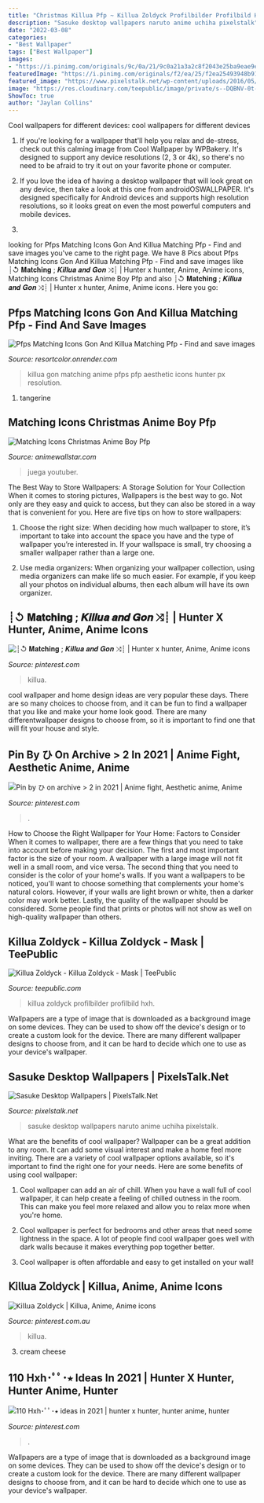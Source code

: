 ```yaml
---
title: "Christmas Killua Pfp ~ Killua Zoldyck Profilbilder Profilbild Hxh"
description: "Sasuke desktop wallpapers naruto anime uchiha pixelstalk"
date: "2022-03-08"
categories:
- "Best Wallpaper"
tags: ["Best Wallpaper"]
images:
- "https://i.pinimg.com/originals/9c/0a/21/9c0a21a3a2c8f2043e25ba9eae9eb06c.jpg"
featuredImage: "https://i.pinimg.com/originals/f2/ea/25/f2ea25493948b913bcd6bd9c671f0176.png"
featured_image: "https://www.pixelstalk.net/wp-content/uploads/2016/05/Anime-naruto-sasuke-uchiha-1920x1080.jpg"
image: "https://res.cloudinary.com/teepublic/image/private/s--DQBNV-0t--/t_Preview/b_rgb:191919,c_lpad,f_jpg,h_630,q_90,w_1200/v1599457045/production/designs/13775252_0.jpg"
ShowToc: true
author: "Jaylan Collins"
---
```



Cool wallpapers for different devices:
cool wallpapers for different devices 

1. If you're looking for a wallpaper that'll help you relax and de-stress, check out this calming image from Cool Wallpaper by WPBakery. It's designed to support any device resolutions (2, 3 or 4k), so there's no need to be afraid to try it out on your favorite phone or computer.

2. If you love the idea of having a desktop wallpaper that will look great on any device, then take a look at this one from androidOSWALLPAPER. It's designed specifically for Android devices and supports high resolution resolutions, so it looks great on even the most powerful computers and mobile devices.

3.

	

		
looking for Pfps Matching Icons Gon And Killua Matching Pfp - Find and save images you've came to the right page. We have 8 Pics about Pfps Matching Icons Gon And Killua Matching Pfp - Find and save images like ┊↺ 𝐌𝐚𝐭𝐜𝐡𝐢𝐧𝐠 ; 𝑲𝒊𝒍𝒍𝒖𝒂 𝒂𝒏𝒅 𝑮𝒐𝒏 ⤨┊ | Hunter x hunter, Anime, Anime icons, Matching Icons Christmas Anime Boy Pfp and also ┊↺ 𝐌𝐚𝐭𝐜𝐡𝐢𝐧𝐠 ; 𝑲𝒊𝒍𝒍𝒖𝒂 𝒂𝒏𝒅 𝑮𝒐𝒏 ⤨┊ | Hunter x hunter, Anime, Anime icons. Here you go:
		
    
## Pfps Matching Icons Gon And Killua Matching Pfp - Find And Save Images

<img loading=lazy src="https://i.pinimg.com/originals/9c/0a/21/9c0a21a3a2c8f2043e25ba9eae9eb06c.jpg" onerror="this.onerror=null;this.src='https://tse2.mm.bing.net/th?id=OIP.tM_CkuBWEzL4X9JtN-wQFgHaHa&amp;pid=15.1';" alt="Pfps Matching Icons Gon And Killua Matching Pfp - Find and save images">

_Source: resortcolor.onrender.com_

>killua gon matching anime pfps pfp aesthetic icons hunter px resolution. 

	

1. tangerine 

    
## Matching Icons Christmas Anime Boy Pfp

<img loading=lazy src="https://i.pinimg.com/originals/f2/ea/25/f2ea25493948b913bcd6bd9c671f0176.png" onerror="this.onerror=null;this.src='https://tse3.mm.bing.net/th?id=OIP.8U578OxuiSkIYMONRQkXegHaHa&amp;pid=15.1';" alt="Matching Icons Christmas Anime Boy Pfp">

_Source: animewallstar.com_

>juega youtuber. 

	

The Best Way to Store Wallpapers: A Storage Solution for Your Collection
When it comes to storing pictures, Wallpapers is the best way to go. Not only are they easy and quick to access, but they can also be stored in a way that is convenient for you. Here are five tips on how to store wallpapers:
1) Choose the right size: When deciding how much wallpaper to store, it’s important to take into account the space you have and the type of wallpaper you’re interested in. If your wallspace is small, try choosing a smaller wallpaper rather than a large one.

2) Use media organizers: When organizing your wallpaper collection, using media organizers can make life so much easier. For example, if you keep all your photos on individual albums, then each album will have its own organizer.

    
## ┊↺ 𝐌𝐚𝐭𝐜𝐡𝐢𝐧𝐠 ; 𝑲𝒊𝒍𝒍𝒖𝒂 𝒂𝒏𝒅 𝑮𝒐𝒏 ⤨┊ | Hunter X Hunter, Anime, Anime Icons

<img loading=lazy src="https://i.pinimg.com/originals/0d/96/11/0d96114052a37316dd21cf70dd7ed1b3.jpg" onerror="this.onerror=null;this.src='https://tse2.mm.bing.net/th?id=OIP.7Tbcngxm0j9cmKfsORqOKwHaHa&amp;pid=15.1';" alt="┊↺ 𝐌𝐚𝐭𝐜𝐡𝐢𝐧𝐠 ; 𝑲𝒊𝒍𝒍𝒖𝒂 𝒂𝒏𝒅 𝑮𝒐𝒏 ⤨┊ | Hunter x hunter, Anime, Anime icons">

_Source: pinterest.com_

>killua. 

	

cool wallpaper and home design ideas are very popular these days. There are so many choices to choose from, and it can be fun to find a wallpaper that you like and make your home look good. There are many differentwallpaper designs to choose from, so it is important to find one that will fit your house and style.

    
## Pin By ひ On Archive &gt; 2 In 2021 | Anime Fight, Aesthetic Anime, Anime

<img loading=lazy src="https://i.pinimg.com/736x/d3/29/ec/d329ec47586f2f7bc81f2b719e95569f.jpg" onerror="this.onerror=null;this.src='https://tse2.mm.bing.net/th?id=OIP.BrWwIirmOJ3YRwFTNtTh1QHaHX&amp;pid=15.1';" alt="Pin by ひ on archive &gt; 2 in 2021 | Anime fight, Aesthetic anime, Anime">

_Source: pinterest.com_

>. 

	

How to Choose the Right Wallpaper for Your Home: Factors to Consider
When it comes to wallpaper, there are a few things that you need to take into account before making your decision. The first and most important factor is the size of your room. A wallpaper with a large image will not fit well in a small room, and vice versa. 
The second thing that you need to consider is the color of your home's walls. If you want a wallpapers to be noticed, you'll want to choose something that complements your home's natural colors. However, if your walls are light brown or white, then a darker color may work better. 
Lastly, the quality of the wallpaper should be considered. Some people find that prints or photos will not show as well on high-quality wallpaper than others.

    
## Killua Zoldyck - Killua Zoldyck - Mask | TeePublic

<img loading=lazy src="https://res.cloudinary.com/teepublic/image/private/s--DQBNV-0t--/t_Preview/b_rgb:191919,c_lpad,f_jpg,h_630,q_90,w_1200/v1599457045/production/designs/13775252_0.jpg" onerror="this.onerror=null;this.src='https://tse4.mm.bing.net/th?id=OIP.D6ERyUBbXvwqj2RkFVfIgAHaD4&amp;pid=15.1';" alt="Killua Zoldyck - Killua Zoldyck - Mask | TeePublic">

_Source: teepublic.com_

>killua zoldyck profilbilder profilbild hxh. 

	

Wallpapers are a type of image that is downloaded as a background image on some devices. They can be used to show off the device's design or to create a custom look for the device. There are many different wallpaper designs to choose from, and it can be hard to decide which one to use as your device's wallpaper.

    
## Sasuke Desktop Wallpapers | PixelsTalk.Net

<img loading=lazy src="https://www.pixelstalk.net/wp-content/uploads/2016/05/Anime-naruto-sasuke-uchiha-1920x1080.jpg" onerror="this.onerror=null;this.src='https://tse1.mm.bing.net/th?id=OIP.uGe1qkWVqsrXk-uu9Q_3GQHaEK&amp;pid=15.1';" alt="Sasuke Desktop Wallpapers | PixelsTalk.Net">

_Source: pixelstalk.net_

>sasuke desktop wallpapers naruto anime uchiha pixelstalk. 

	

What are the benefits of cool wallpaper?
Wallpaper can be a great addition to any room. It can add some visual interest and make a home feel more inviting. There are a variety of cool wallpaper options available, so it's important to find the right one for your needs. Here are some benefits of using cool wallpaper: 
1. Cool wallpaper can add an air of chill. When you have a wall full of cool wallpaper, it can help create a feeling of chilled outness in the room. This can make you feel more relaxed and allow you to relax more when you're home. 

2. Cool wallpaper is perfect for bedrooms and other areas that need some lightness in the space. A lot of people find cool wallpaper goes well with dark walls because it makes everything pop together better. 

3. Cool wallpaper is often affordable and easy to get installed on your wall!

    
## 𝖪𝗂𝗅𝗅𝗎𝖺 𝖹𝗈𝗅𝖽𝗒𝖼𝗄 | Killua, Anime, Anime Icons

<img loading=lazy src="https://i.pinimg.com/736x/86/93/a7/8693a7109ca740c72a6f8ad391042192.jpg" onerror="this.onerror=null;this.src='https://tse1.mm.bing.net/th?id=OIP.IpRBr_Ss9k_pBo5_6WyzEQHaHa&amp;pid=15.1';" alt="𝖪𝗂𝗅𝗅𝗎𝖺 𝖹𝗈𝗅𝖽𝗒𝖼𝗄 | Killua, Anime, Anime icons">

_Source: pinterest.com.au_

>killua. 

	

3. cream cheese 

    
## 110 Hxh･ﾟﾟ･⭑ Ideas In 2021 | Hunter X Hunter, Hunter Anime, Hunter

<img loading=lazy src="https://i.pinimg.com/474x/4d/a9/62/4da962d2ddf330422feb0c62385ef7ed--hunters-gifs.jpg" onerror="this.onerror=null;this.src='https://tse4.mm.bing.net/th?id=OIP.imjql36gohgNwdytj2u22AAAAA&amp;pid=15.1';" alt="110 Hxh･ﾟﾟ･⭑ ideas in 2021 | hunter x hunter, hunter anime, hunter">

_Source: pinterest.com_

>. 

	

Wallpapers are a type of image that is downloaded as a background image on some devices. They can be used to show off the device's design or to create a custom look for the device. There are many different wallpaper designs to choose from, and it can be hard to decide which one to use as your device's wallpaper.

